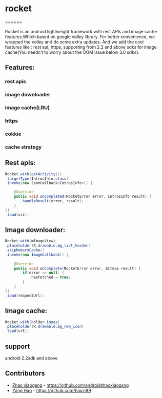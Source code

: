 # rocket
======

Rocket is an android lightweight framework with rest APIs and image cache features.Which based on google volley library.
For better convenience, we wrapped the volley and do some extra updates. And we add the cool features like : rest api, 
https, supporting from 2.2 and above sdks for image cache(You needn't to worry about the OOM issue below 3.0 sdks). 

## Features:

### rest apis
### image downloader
### image cache(LRU)
### https
### cokkie
### cache strategy

## Rest apis:

``` java
Rocket.with(getActivity())
.targetType(IntrosInfo.class)
.invoke(new JsonCallback<IntrosInfo>() {

	@Override
	public void onCompleted(RocketError error, IntrosInfo result) {
		handleResult(error, result);
	}
})
.load(uri);
```		
		
## Image downloader:

``` java
Rocket.with(mImageView)
.placeholder(R.drawable.bg_list_header)
.skipMemoryCache()
.invoke(new ImageCallback() {
					
	@Override
	public void onComplete(RocketError error, Bitmap result) {
		if(error == null) {
			hasFetched = true;
		}
	}
})
.load(requestUrl);
```

## Image cache:

``` java
Rocket.with(holder.image)
.placeholder(R.drawable.bg_row_icon)
.load(url);
```

## support 
android 2.2sdk and above

## Contributors

* [Zhao xiaogang](https://github.com/androidzhaoxiaogang) - <https://github.com/androidzhaoxiaogang>
* [Yang Hao](https://github.com/haozi89) - <https://github.com/haozi89>
